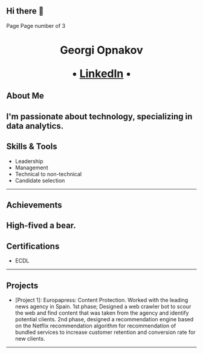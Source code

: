 ## Hi there 👋

Page
Page number
of 3
<h1 align="center"> Georgi Opnakov
<p align="center">
• <a href="https://www.linkedin.com/in/georgi-opnakov-6b389993/">LinkedIn</a> •
</p>

## About Me
I'm passionate about technology, specializing in data analytics.
---
## Skills & Tools
- Leadership
- Management
- Technical to non-technical
- Candidate selection
---
## Achievements
High-fived a bear.
---
## Certifications
- ECDL
---
## Projects
- [Project 1]: Europapress: Content Protection. Worked with the leading news agency in Spain. 1st phase; Designed a web crawler bot to scour the web and find content that was taken from the agency and identify potential clients. 2nd phase, designed a recommendation engine based on the Netflix recommendation algorithm for recommendation of bundled services to increase customer retention and conversion rate for new clients.
---
```markdown

